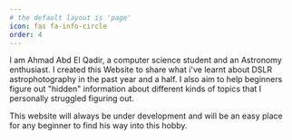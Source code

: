```yaml
---
# the default layout is 'page'
icon: fas fa-info-circle
order: 4
---
```


I am Ahmad Abd El Qadir, a computer science student and an Astronomy enthusiast.
I created this Website to share what i've learnt about DSLR astrophotography in the past year and a half. I also aim to help beginners figure out "hidden" information about different kinds of topics that I personally struggled figuring out.

This website will always be under development and will be an easy place for any beginner to find his way into this hobby.
